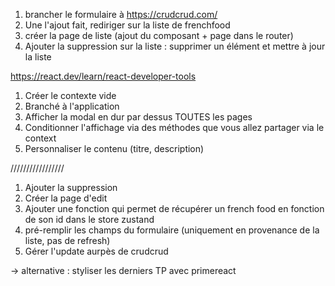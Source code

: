 1. brancher le formulaire à https://crudcrud.com/
2. Une l'ajout fait, rediriger sur la liste de frenchfood
3. créer la page de liste (ajout du composant + page dans le router)
4. Ajouter la suppression sur la liste : supprimer un élément et mettre à jour la liste

https://react.dev/learn/react-developer-tools

1. Créer le contexte vide
2. Branché à l'application
3. Afficher la modal en dur par dessus TOUTES les pages
4. Conditionner l'affichage via des méthodes que vous allez partager via le context
5. Personnaliser le contenu (titre, description)

/////////////////

1. Ajouter la suppression
2. Créer la page d'edit
3. Ajouter une fonction qui permet de récupérer un french food en fonction de son id dans le store zustand
4. pré-remplir les champs du formulaire (uniquement en provenance de la liste, pas de refresh)
5. Gérer l'update aurpès de crudcrud

-> alternative : styliser les derniers TP avec primereact
